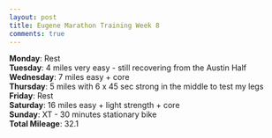 ```yaml
---
layout: post
title: Eugene Marathon Training Week 8
comments: true
---
```


**Monday**: Rest<br />
**Tuesday**: 4 miles very easy - still recovering from the Austin Half<br />
**Wednesday**: 7 miles easy + core<br />
**Thursday**: 5 miles with 6 x 45 sec strong in the middle to test my legs<br />
**Friday**: Rest<br />
**Saturday**: 16 miles easy + light strength + core<br />
**Sunday**: XT - 30 minutes stationary bike<br />
**Total Mileage**: 32.1